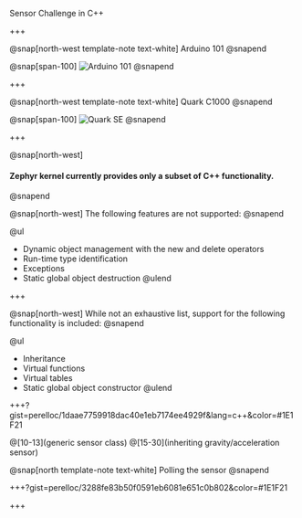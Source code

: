 Sensor Challenge in C++

+++

@snap[north-west template-note text-white]
Arduino 101
@snapend

@snap[span-100]
![Arduino 101](https://docs.zephyrproject.org/latest/_images/arduino_101.jpg)
@snapend

+++

@snap[north-west template-note text-white]
Quark C1000
@snapend

@snap[span-100]
![Quark SE](https://www.mouser.se/images/IntelQuarkSE-Fig4.jpg)
@snapend

+++

@snap[north-west]
#### Zephyr kernel currently provides only a subset of C++ functionality. 
@snapend

@snap[north-west]
The following features are not supported:
@snapend

@ul[](false)
- Dynamic object management with the new and delete operators
- Run-time type identification
- Exceptions
- Static global object destruction
@ulend

+++

@snap[north-west]
While not an exhaustive list, support for the following functionality is included:
@snapend

@ul[](false)
- Inheritance
- Virtual functions
- Virtual tables
- Static global object constructor
@ulend

+++?gist=perelloc/1daae7759918dac40e1eb7174ee4929f&lang=c++&color=#1E1F21

@[10-13](generic sensor class)
@[15-30](inheriting gravity/acceleration sensor)

@snap[north template-note text-white]
Polling the sensor
@snapend


+++?gist=perelloc/3288fe83b50f0591eb6081e651c0b802&color=#1E1F21


+++

